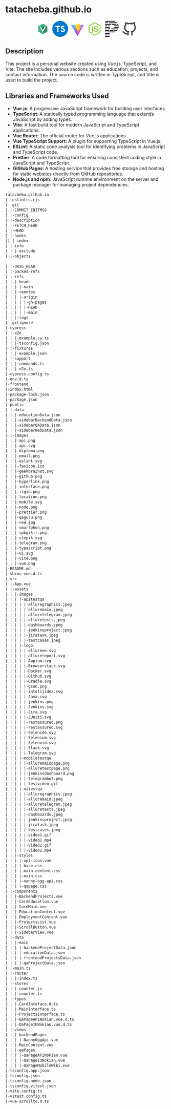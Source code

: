 # tatacheba.github.io

<p align="center">
<a href="https://vuejs.org/"><img src="/public/images/vue.png" width="50" height="50"  alt="Vue"/></a>
<a href="https://www.typescriptlang.org/"><img src="/public/images/typescript.png" width="50" height="50"  alt="Typescript"/></a>
<a href="https://vitejs.dev//"><img src="/public/images/vite.png" width="50" height="50"  alt="Vite"/></a>
<a href="https://nodejs.org/"><img src="/public/images/node.png" width="50" height="50"  alt="Node"/></a>
<a href="https://prettier.io/"><img src="/public/images/prettier.png" width="50" height="50"  alt="Prettier"/></a>
<a href="https://github.com/"><img src="/public/images/github.png" width="50" height="50"  alt="Github"/></a>
</p>

## Description

This project is a personal website created using Vue.js, TypeScript, and Vite. The site includes various sections such as education, projects, and contact information. The source code is written in TypeScript, and Vite is used to build the project.

## Libraries and Frameworks Used

-   **Vue.js**: A progressive JavaScript framework for building user interfaces.
-   **TypeScript**: A statically typed programming language that extends JavaScript by adding types.
-   **Vite**: A fast build tool for modern JavaScript and TypeScript applications.
-   **Vue Router**: The official router for Vue.js applications.
-   **Vue TypeScript Support**: A plugin for supporting TypeScript in Vue.js.
-   **ESLint**: A static code analysis tool for identifying problems in JavaScript and TypeScript code.
-   **Prettier**: A code formatting tool for ensuring consistent coding style in JavaScript and TypeScript.
-   **GitHub Pages**: A hosting service that provides free storage and hosting for static websites directly from GitHub repositories.
-   **Node.js and npm**: JavaScript runtime environment on the server and package manager for managing project dependencies.

```
tatacheba.github.io
|-.eslintrc.cjs
|-.git
| |-COMMIT_EDITMSG
| |-config
| |-description
| |-FETCH_HEAD
| |-HEAD
| |-hooks
|| |-index
| |-info
| | |-exclude
| |-objects

| |-ORIG_HEAD
| |-packed-refs
| |-refs
| | |-heads
| | | |-main
| | |-remotes
| | | |-origin
| | | | |-gh-pages
| | | | |-HEAD
| | | | |-main
| | |-tags
|-.gitignore
|-cypress
| |-e2e
| | |-example.cy.ts
| | |-tsconfig.json
| |-fixtures
| | |-example.json
| |-support
| | |-commands.ts
| | |-e2e.ts
|-cypress.config.ts
|-env.d.ts
|-frontend
|-index.html
|-package-lock.json
|-package.json
|-public
| |-data
| | |-educationData.json
| | |-sidebarBackendData.json
| | |-sidebarQAData.json
| | |-sidebarWebData.json
| |-images
| | |-api.png
| | |-api.svg
| | |-diploma.png
| | |-email.png
| | |-eslint.svg
| | |-favicon.ico
| | |-geekbrainst.svg
| | |-github.png
| | |-hyperlink.png
| | |-interface.png
| | |-itgid.png
| | |-location.png
| | |-mobile.svg
| | |-node.png
| | |-prettier.png
| | |-qaguru.png
| | |-red.jpg
| | |-smartphon.png
| | |-spbgikit.png
| | |-stepik.svg
| | |-telegram.png
| | |-typescript.png
| | |-ui.svg
| | |-vite.png
| | |-vue.png
|-README.md
|-shims-vue.d.ts
|-src
| |-App.vue
| |-assets
| | |-images
| | | |-apitestqa
| | | | |-alluregraphics.jpeg
| | | | |-alluremain.jpeg
| | | | |-alluretelegram.jpeg
| | | | |-alluretests.jpeg
| | | | |-dashboards.jpeg
| | | | |-jenkinsproject.jpeg
| | | | |-jiratask.jpeg
| | | | |-testcases.jpeg
| | | |-logo
| | | | |-allureee.svg
| | | | |-allurereport.svg
| | | | |-Appium.svg
| | | | |-Browserstack.svg
| | | | |-Docker.svg
| | | | |-Github.svg
| | | | |-Gradle.svg
| | | | |-gson.png
| | | | |-intelijidea.svg
| | | | |-Java.svg
| | | | |-jenkins.png
| | | | |-Jenkins.svg
| | | | |-Jira.svg
| | | | |-JUnit5.svg
| | | | |-restassured.png
| | | | |-restassured.svg
| | | | |-Selenide.svg
| | | | |-Selenium.svg
| | | | |-Selenoid.svg
| | | | |-Slack.svg
| | | | |-Telegram.svg
| | | |-mobiletestqa
| | | | |-alluremainpage.png
| | | | |-alluretestpage.png
| | | | |-jenkinsdashboard.png
| | | | |-telegrambot.png
| | | | |-testvideo.gif
| | | |-uitestqa
| | | | |-alluregraphics.jpeg
| | | | |-alluremain.jpeg
| | | | |-alluretelegram.jpeg
| | | | |-alluretests.jpeg
| | | | |-dashboards.jpeg
| | | | |-jenkinsproject.jpeg
| | | | |-jiratask.jpeg
| | | | |-testcases.jpeg
| | | | |-video1.gif
| | | | |-video1.mp4
| | | | |-video2.gif
| | | | |-video2.mp4
| | |-styles
| | | |-api-icon.vue
| | | |-base.css
| | | |-main-content.css
| | | |-main.css
| | | |-nanny-ogg-api.css
| | | |-qapage.css
| |-components
| | |-BackendProjects.vue
| | |-CardEducation.vue
| | |-CardMain.vue
| | |-EducationContent.vue
| | |-EmploymentContent.vue
| | |-ProjectsList.vue
| | |-ScrollButton.vue
| | |-SidebarView.vue
| |-data
| | |-main
| | | |-backendProjectData.json
| | | |-educationData.json
| | | |-frontendProjectsData.json
| | | |-qaProjectData.json
| |-main.ts
| |-router
| | |-index.ts
| |-stores
| | |-counter.js
| | |-counter.ts
| |-types
| | |-CardInteface.d.ts
| | |-MainInterface.ts
| | |-ProjectsInterface.ts
| | |-QaPageAPINokian.vue.d.ts
| | |-QaPageIUNokian.vue.d.ts
| |-views
| | |-backendPages
| | | |-NannyOggApi.vue
| | |-MainContent.vue
| | |-qaPages
| | | |-QaPageAPINokian.vue
| | | |-QaPageIUNokian.vue
| | | |-QaPageMobileWiki.vue
|-tsconfig.app.json
|-tsconfig.json
|-tsconfig.node.json
|-tsconfig.vitest.json
|-vite.config.ts
|-vitest.config.ts
|-vue-scrollto.d.ts

```
